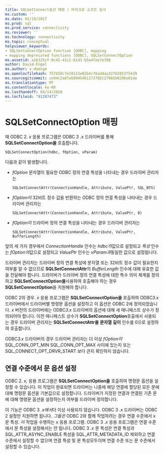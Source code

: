 ```yaml
---
title: SQLSetConnect옵션 매핑 | 마이크로 소프트 문서
ms.custom: ''
ms.date: 01/19/2017
ms.prod: sql
ms.prod_service: connectivity
ms.reviewer: ''
ms.technology: connectivity
ms.topic: conceptual
helpviewer_keywords:
- SQLSetConnectOption function [ODBC], mapping
- mapping deprecated functions [ODBC], SQLSetConnectOption
ms.assetid: a1b325cf-0c42-41c1-b141-b5a4fee7e708
author: David-Engel
ms.author: v-daenge
ms.openlocfilehash: 757b50c7e18133e02b4cf6addaa327b2053f5439
ms.sourcegitcommit: ce94c2ad7a50945481172782c270b5b0206e61de
ms.translationtype: MT
ms.contentlocale: ko-KR
ms.lasthandoff: 04/14/2020
ms.locfileid: "81287473"
---
```

# <a name="sqlsetconnectoption-mapping"></a>SQLSetConnectOption 매핑
때 ODBC 2. *x* 응용 프로그램은 ODBC 3 *.x* 드라이버를 통해 **SQLSetConnectOption을** 호출합니다.  
  
```  
SQLSetConnectOption(hdbc, fOption, vParam)  
```  
  
 다음과 같이 발생합니다.  
  
-   *fOption* 문자열이 필요한 ODBC 정의 연결 특성을 나타내는 경우 드라이버 관리자는  
  
    ```  
    SQLSetConnectAttr(ConnectionHandle, Attribute, ValuePtr, SQL_NTS)  
    ```  
  
-   *fOption이* 32비트 정수 값을 반환하는 ODBC 정의 연결 특성을 나타내는 경우 드라이버 관리자는  
  
    ```  
    SQLSetConnectAttr(ConnectionHandle, Attribute, ValuePtr, 0)  
    ```  
  
-   *fOption이* 드라이버 정의 연결 특성을 나타내는 경우 드라이버 관리자는  
  
    ```  
    SQLSetConnectAttr(ConnectionHandle, Attribute, ValuePtr, BufferLength)  
    ```  
  
 앞의 세 가지 경우에서 *ConnectionHandle* 인수는 *hdbc의*값으로 설정되고 *특성* 인수는 *fOption의*값으로 설정되고 *ValuePtr* 인수는 *vParam과*동일한 값으로 설정됩니다.  
  
 드라이버 관리자는 드라이버 정의 연결 특성에 문자열 또는 32비트 정수 값이 필요한지 여부를 알 수 없으므로 **SQLSetConnectAttr**의 *BufferLength* 인수에 대해 유효한 값을 전달해야 합니다. 드라이버가 드라이버 정의 연결 특성에 대한 특수 의미 체계를 정의하고 **SQLSetConnectOption을**사용하여 호출해야 하는 경우 **SQLSetConnectOption**을 지원해야 합니다.  
  
 ODBC 2의 경우. *x* 응용 프로그램은 **SQLSetConnectOption을** 호출하여 ODBC*3.x* 드라이버에서 드라이버별 명령문 옵션을 설정하고 이 옵션은 ODBC 2에 정의되었습니다. *x* 버전의 드라이버에는 ODBC*3.x* 드라이버의 옵션에 대해 새 매니페스트 상수가 정의되어야 합니다. 이전 매니페스트 상수가 **SQLSetConnectOption**호출에서 사용되는 경우 드라이버 관리자는 **SQLSetConnectAttr을** **문자열 길이** 인수를 0으로 설정하여 호출합니다.  
  
 ODBC*3.x* 드라이버의 경우 드라이버 관리자는 더 이상 *fOption이* SQL_CONN_OPT_MIN SQL_CONN_OPT_MAX 사이에 있는지 또는 SQL_CONNECT_OPT_DRVR_START 보다 큰지 확인하지 않습니다.  
  
## <a name="setting-statement-options-on-the-connection-level"></a>연결 수준에서 문 옵션 설정  
 ODBC 2. *x,* 응용 프로그램은 **SQLSetConnectOption을** 호출하여 명령문 옵션을 설정할 수 있습니다. 이 작업이 완료되면 드라이버는 나중에 해당 연결에 할당된 모든 문에 대해 명령문 옵션을 기본값으로 설정합니다. 드라이버가 지정된 연결과 연결된 기존 문에 대해 명령문 옵션을 설정하는지 여부를 드라이버 정의합니다.  
  
 이 기능은 ODBC 3 *.x에서*더 이상 사용되지 않습니다. ODBC 3 *.x* 드라이버는 ODBC 2 설정만 지원하면 됩니다. *그들은* ODBC 2와 함께 작업하려는 경우 연결 수준에서 x 문 특성. *이* 작업을 수행하는 x 응용 프로그램. ODBC 3 *.x* 응용 프로그램은 연결 수준에서 문 특성을 설정해서는 안 됩니다. ODBC 3 *.x* 문 특성은 연결 특성과 SQL_ATTR_ASYNC_ENABLE 특성을 SQL_ATTR_METADATA_ID 제외하고 연결 수준에서 설정할 수 없으며 연결 특성 및 문 특성모두이며 연결 수준 또는 문 수준에서 설정할 수 있습니다.
